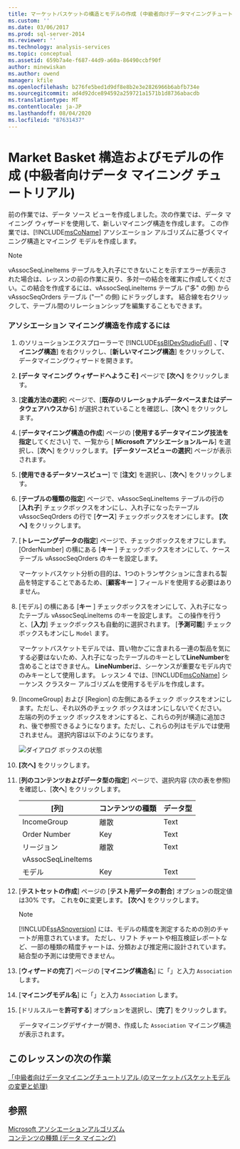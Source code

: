 ```yaml
---
title: マーケットバスケットの構造とモデルの作成 (中級者向けデータマイニングチュートリアル) |Microsoft Docs
ms.custom: ''
ms.date: 03/06/2017
ms.prod: sql-server-2014
ms.reviewer: ''
ms.technology: analysis-services
ms.topic: conceptual
ms.assetid: 659b7a4e-f687-44d9-a60a-86490ccbf90f
author: minewiskan
ms.author: owend
manager: kfile
ms.openlocfilehash: b276fe5bed1d9df8e8b2e3e2826966b6abfb734e
ms.sourcegitcommit: ad4d92dce894592a259721a1571b1d8736abacdb
ms.translationtype: MT
ms.contentlocale: ja-JP
ms.lasthandoff: 08/04/2020
ms.locfileid: "87631437"
---
```

# <a name="creating-a-market-basket-structure-and-model-intermediate-data-mining-tutorial"></a>Market Basket 構造およびモデルの作成 (中級者向けデータ マイニング チュートリアル)
  前の作業では、データ ソース ビューを作成しました。次の作業では、データ マイニング ウィザードを使用して、新しいマイニング構造を作成します。 この作業では、[!INCLUDE[msCoName](../includes/msconame-md.md)] アソシエーション アルゴリズムに基づくマイニング構造とマイニング モデルを作成します。  
  
> [!NOTE]  
>  vAssocSeqLineItems テーブルを入れ子にできないことを示すエラーが表示された場合は、レッスンの前の作業に戻り、多対一の結合を確実に作成してください。この結合を作成するには、vAssocSeqLineItems テーブル ("多" の側) から vAssocSeqOrders テーブル ("一" の側) にドラッグします。 結合線を右クリックして、テーブル間のリレーションシップを編集することもできます。  
  
### <a name="to-create-an-association-mining-structure"></a>アソシエーション マイニング構造を作成するには  
  
1.  のソリューションエクスプローラーで [!INCLUDE[ssBIDevStudioFull](../includes/ssbidevstudiofull-md.md)] 、[**マイニング構造**] を右クリックし、[**新しいマイニング構造**] をクリックして、データマイニングウィザードを開きます。  
  
2.  **[データ マイニング ウィザードへようこそ]** ページで **[次へ]** をクリックします。  
  
3.  [**定義方法の選択**] ページで、[**既存のリレーショナルデータベースまたはデータウェアハウスから**] が選択されていることを確認し、[**次へ**] をクリックします。  
  
4.  [**データマイニング構造の作成**] ページの [**使用するデータマイニング技法を指定**してください] で、一覧から [ **Microsoft アソシエーションルール**] を選択し、[**次へ**] をクリックします。 **[データソースビューの選択**] ページが表示されます。  
  
5.  [**使用できるデータソースビュー**] で [**注文**] を選択し、[**次へ**] をクリックします。  
  
6.  [**テーブルの種類の指定**] ページで、vAssocSeqLineItems テーブルの行の [**入れ子**] チェックボックスをオンにし、入れ子になったテーブル vAssocSeqOrders の行で [**ケース**] チェックボックスをオンにします。 **[次へ]** をクリックします。  
  
7.  [**トレーニングデータの指定**] ページで、チェックボックスをオフにします。 [OrderNumber] の横にある [**キー** ] チェックボックスをオンにして、ケーステーブル vAssocSeqOrders のキーを設定します。  
  
     マーケットバスケット分析の目的は、1つのトランザクションに含まれる製品を特定することであるため、[**顧客キー** ] フィールドを使用する必要はありません。  
  
8.  [モデル] の横にある [**キー** ] チェックボックスをオンにして、入れ子になったテーブル vAssocSeqLineItems のキーを設定します。 この操作を行うと、[**入力**] チェックボックスも自動的に選択されます。 [**予測可能**] チェックボックスもオンにし `Model` ます。  
  
     マーケットバスケットモデルでは、買い物かごに含まれる一連の製品を気にする必要はないため、入れ子になったテーブルのキーとして**LineNumber**を含めることはできません。 **LineNumber**は、シーケンスが重要なモデル内でのみキーとして使用します。 レッスン 4 では、[!INCLUDE[msCoName](../includes/msconame-md.md)] シーケンス クラスター アルゴリズムを使用するモデルを作成します。  
  
9. [IncomeGroup] および [Region] の左側にあるチェック ボックスをオンにします。ただし、それ以外のチェック ボックスはオンにしないでください。 左端の列のチェック ボックスをオンにすると、これらの列が構造に追加され、後で参照できるようになります。ただし、これらの列はモデルでは使用されません。 選択内容は以下のようになります。  
  
     ![ダイアログ ボックスの状態](../../2014/tutorials/media/tutorial-configassocmodel.gif "ダイアログ ボックスの状態")  
  
10. **[次へ]** をクリックします。  
  
11. [**列のコンテンツおよびデータ型の指定**] ページで、選択内容 (次の表を参照) を確認し、[**次へ**] をクリックします。  
  
    |[列]|コンテンツの種類|データ型|  
    |-------------|------------------|---------------|  
    |IncomeGroup|離散|Text|  
    |Order Number|Key|Text|  
    |リージョン|離散|Text|  
    |vAssocSeqLineItems|||  
    |モデル|Key|Text|  
  
12. [**テストセットの作成**] ページの [**テスト用データの割合**] オプションの既定値は30% です。 これを**0**に変更します。 **[次へ]** をクリックします。  
  
    > [!NOTE]  
    >  [!INCLUDE[ssASnoversion](../includes/ssasnoversion-md.md)] には、モデルの精度を測定するための別のチャートが用意されています。 ただし、リフト チャートや相互検証レポートなど、一部の種類の精度チャートは、分類および推定用に設計されています。 結合型の予測には使用できません。  
  
13. [**ウィザードの完了**] ページの [**マイニング構造名**] に「」と入力 `Association` します。  
  
14. [**マイニングモデル名**] に「」と入力 `Association` します。  
  
15. [ドリルスルーを**許可する**] オプションを選択し、[**完了**] をクリックします。  
  
     データマイニングデザイナーが開き、作成した `Association` マイニング構造が表示されます。  
  
## <a name="next-task-in-lesson"></a>このレッスンの次の作業  
 [「中級者向けデータマイニングチュートリアル &#40;のマーケットバスケットモデルの変更と処理&#41;](../../2014/tutorials/modify-process-market-basket-model-intermediate-data-mining-tutorial.md)  
  
## <a name="see-also"></a>参照  
 [Microsoft アソシエーションアルゴリズム](../../2014/analysis-services/data-mining/microsoft-association-algorithm.md)   
 [コンテンツの種類 (データ マイニング)](../../2014/analysis-services/data-mining/content-types-data-mining.md)  
  
  
